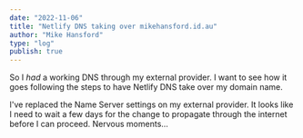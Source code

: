 ```yaml
---
date: "2022-11-06"
title: "Netlify DNS taking over mikehansford.id.au"
author: "Mike Hansford"
type: "log"
publish: true
---
```

So I _had_ a working DNS through my external provider. I want to see how it goes following the steps to have Netlify DNS take over my domain name. 

I've replaced the Name Server settings on my external provider. It looks like I need to wait a few days for the change to propagate through the internet before I can proceed. Nervous moments...